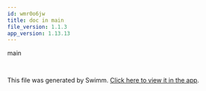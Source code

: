 ```yaml
---
id: wmr0o6jw
title: doc in main
file_version: 1.1.3
app_version: 1.13.13
---
```


main

<br/>

This file was generated by Swimm. [Click here to view it in the app](https://app.swimm.io/repos/Z2l0aHViJTNBJTNBZmxhc2slM0ElM0FuYWRhdi1zd2ltbQ==/docs/wmr0o6jw).
